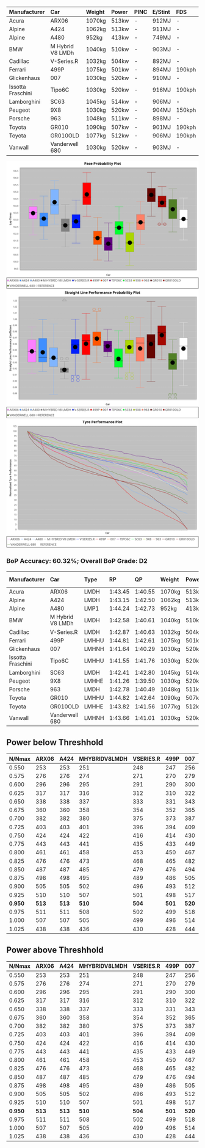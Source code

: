 |Manufacturer|Car|Weight|Power|PINC|E/Stint|FDS|
|:-|:-|:-|:-|:-|:-|:-|
|Acura|ARX06|1070kg|513kw|-|912MJ|-|
|Alpine|A424|1062kg|513kw|-|911MJ|-|
|Alpine|A480|952kg|413kw|-|749MJ|-|
|BMW|M Hybrid V8 LMDh|1040kg|510kw|-|903MJ|-|
|Cadillac|V-Series.R|1032kg|504kw|-|892MJ|-|
|Ferrari|499P|1075kg|501kw|-|894MJ|190kph|
|Glickenhaus|007|1030kg|520kw|-|910MJ|-|
|Issotta Fraschini|Tipo6C|1030kg|520kw|-|916MJ|190kph|
|Lamborghini|SC63|1045kg|514kw|-|906MJ|-|
|Peugeot|9X8|1030kg|520kw|-|904MJ|150kph|
|Porsche|963|1048kg|511kw|-|898MJ|-|
|Toyota|GR010|1090kg|507kw|-|901MJ|190kph|
|Toyota|GR010OLD|1077kg|512kw|-|906MJ|190kph|
|Vanwall|Vanderwell 680|1030kg|520kw|-|903MJ|-|

![PACECHART](./IMG/CUSTOM.png)
![STRAIGHTLINEPERFORMANCECHART](./IMG/CUSTOM_sp.png)
![TYREPERFORMANCECHART](./IMG/CUSTOM_tw.png)

### BoP Accuracy: 60.32%; Overall BoP Grade: D2
|Manufacturer|Car|Type|RP|QP|Weight|Power¹|Threshhold|PINC|Power²|E/Stint|AVG Vmax|FDS|RDLC|L/Stint|BOP-Grade|ModelAccuracy|ModelPoints|Match%|
|:-|:-|:-|:-|:-|:-|:-|:-|:-|:-|:-|:-|:-|:-|:-|:-|:-|:-|:-|
|Acura|ARX06|LMDH|1:43.45|1:40.55|1070kg|513kw|210.0kph|-|513kw|912MJ|293.97kph|-|1.00|33|+C2|100.00%|995|73.57%|
|Alpine|A424|LMDH|1:43.15|1:42.50|1062kg|513kw|210.0kph|-|513kw|911MJ|293.99kph|-|1.01|33|+A2|81.15%|521|94.05%|
|Alpine|A480|LMP1|1:44.24|1:42.73|952kg|413kw|210.0kph|-|413kw|749MJ|289.84kph|-|0.97|31|+D1|67.92%|957|67.68%|
|BMW|M Hybrid V8 LMDh|LMDH|1:42.58|1:40.61|1040kg|510kw|210.0kph|-|510kw|903MJ|291.19kph|-|1.03|33|-C1|98.60%|1690|76.38%|
|Cadillac|V-Series.R|LMDH|1:42.87|1:40.63|1032kg|504kw|210.0kph|-|504kw|892MJ|295.26kph|-|1.03|33|+A2|91.10%|1770|94.55%|
|Ferrari|499P|LMHHU|1:44.81|1:42.61|1075kg|501kw|210.0kph|-|501kw|894MJ|294.82kph|190kph|1.02|33|+Ω1|84.26%|2292|21.55%|
|Glickenhaus|007|LMHNH|1:41.64|1:40.29|1030kg|520kw|210.0kph|-|520kw|910MJ|299.07kph|-|0.96|33|-Ω1|94.63%|1605|31.04%|
|Issotta Fraschini|Tipo6C|LMHHU|1:41.55|1:41.76|1030kg|520kw|210.0kph|-|520kw|916MJ|297.16kph|190kph|1.08|33|-Ω1|66.67%|96|22.55%|
|Lamborghini|SC63|LMDH|1:42.41|1:42.80|1045kg|514kw|210.0kph|-|514kw|906MJ|293.01kph|-|1.05|33|-D1|96.77%|419|69.27%|
|Peugeot|9X8|LMHHE|1:41.26|1:39.50|1030kg|520kw|210.0kph|-|520kw|904MJ|296.13kph|150kph|1.03|33|-Ω1|83.63%|2468|12.14%|
|Porsche|963|LMDH|1:42.78|1:40.49|1048kg|511kw|210.0kph|-|511kw|898MJ|295.30kph|-|1.02|33|-A2|93.14%|5746|90.19%|
|Toyota|GR010|LMHHU|1:44.82|1:42.64|1090kg|507kw|210.0kph|-|507kw|901MJ|294.67kph|190kph|1.00|33|+Ω1|87.37%|3154|29.06%|
|Toyota|GR010OLD|LMHHE|1:43.82|1:41.56|1077kg|512kw|210.0kph|-|512kw|906MJ|297.67kph|190kph|1.01|33|+C1|89.81%|1393|79.48%|
|Vanwall|Vanderwell 680|LMHNH|1:43.66|1:41.01|1030kg|520kw|210.0kph|-|520kw|903MJ|292.32kph|-|1.01|33|+B2|90.28%|604|82.92%|

## Power below Threshhold
|N/Nmax|ARX06|A424|MHYBRIDV8LMDH|VSERIES.R|499P|007|TIPO6C|SC63|9X8|963|GR010|GR010OLD|VANDERWELL680|​|RPM|A480|
|:-|:-|:-|:-|:-|:-|:-|:-|:-|:-|:-|:-|:-|:-|:-|:-|:-|
|0.550|253|253|251|248|247|256|256|253|256|252|250|252|256|​|--|-|
|0.575|276|276|274|271|270|279|279|276|279|275|273|275|279|​|--|-|
|0.600|296|296|295|291|290|300|300|297|300|295|293|296|300|​|--|-|
|0.625|317|317|316|312|310|322|322|318|322|316|314|317|322|​|--|-|
|0.650|338|338|337|333|331|343|343|339|343|337|335|338|343|​|--|-|
|0.675|360|360|358|354|352|365|365|361|365|359|356|359|365|​|--|-|
|0.700|382|382|380|375|373|387|387|383|387|380|377|381|387|​|--|-|
|0.725|403|403|401|396|394|409|409|404|409|402|399|403|409|​|--|-|
|0.750|424|424|422|416|414|430|430|425|430|422|419|423|430|​|--|-|
|0.775|443|443|441|435|433|449|449|444|449|441|438|442|449|​|5000|242|
|0.800|461|461|458|453|450|467|467|462|467|459|455|460|467|​|5500|286|
|0.825|476|476|473|468|465|482|482|477|482|474|470|475|482|​|6000|320|
|0.850|487|487|485|479|476|494|494|488|494|485|482|486|494|​|6500|361|
|0.875|498|498|495|489|486|505|505|499|505|496|492|497|505|​|7000|404|
|0.900|505|505|502|496|493|512|512|506|512|503|499|504|512|​|7500|414|
|0.925|510|510|507|501|498|517|517|511|517|508|504|509|517|​|8000|410|
|**0.950**|**513**|**513**|**510**|**504**|**501**|**520**|**520**|**514**|**520**|**511**|**507**|**512**|**520**|**​**|**8500**|**413**|
|0.975|511|511|508|502|499|518|518|512|518|509|505|510|518|​|9000|207|
|1.000|507|507|505|499|496|514|514|508|514|505|502|506|514|​|--|-|
|1.025|438|438|436|430|428|444|444|439|444|436|433|437|444|​|--|-|

## Power above Threshhold
|N/Nmax|ARX06|A424|MHYBRIDV8LMDH|VSERIES.R|499P|007|TIPO6C|SC63|9X8|963|GR010|GR010OLD|VANDERWELL680|​|RPM|A480|
|:-|:-|:-|:-|:-|:-|:-|:-|:-|:-|:-|:-|:-|:-|:-|:-|:-|
|0.550|253|253|251|248|247|256|256|253|256|252|250|252|256|​|--|-|
|0.575|276|276|274|271|270|279|279|276|279|275|273|275|279|​|--|-|
|0.600|296|296|295|291|290|300|300|297|300|295|293|296|300|​|--|-|
|0.625|317|317|316|312|310|322|322|318|322|316|314|317|322|​|--|-|
|0.650|338|338|337|333|331|343|343|339|343|337|335|338|343|​|--|-|
|0.675|360|360|358|354|352|365|365|361|365|359|356|359|365|​|--|-|
|0.700|382|382|380|375|373|387|387|383|387|380|377|381|387|​|--|-|
|0.725|403|403|401|396|394|409|409|404|409|402|399|403|409|​|--|-|
|0.750|424|424|422|416|414|430|430|425|430|422|419|423|430|​|--|-|
|0.775|443|443|441|435|433|449|449|444|449|441|438|442|449|​|5000|242|
|0.800|461|461|458|453|450|467|467|462|467|459|455|460|467|​|5500|286|
|0.825|476|476|473|468|465|482|482|477|482|474|470|475|482|​|6000|320|
|0.850|487|487|485|479|476|494|494|488|494|485|482|486|494|​|6500|361|
|0.875|498|498|495|489|486|505|505|499|505|496|492|497|505|​|7000|404|
|0.900|505|505|502|496|493|512|512|506|512|503|499|504|512|​|7500|414|
|0.925|510|510|507|501|498|517|517|511|517|508|504|509|517|​|8000|410|
|**0.950**|**513**|**513**|**510**|**504**|**501**|**520**|**520**|**514**|**520**|**511**|**507**|**512**|**520**|**​**|**8500**|**413**|
|0.975|511|511|508|502|499|518|518|512|518|509|505|510|518|​|9000|207|
|1.000|507|507|505|499|496|514|514|508|514|505|502|506|514|​|--|-|
|1.025|438|438|436|430|428|444|444|439|444|436|433|437|444|​|--|-|
